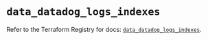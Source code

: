 # `data_datadog_logs_indexes`

Refer to the Terraform Registry for docs: [`data_datadog_logs_indexes`](https://registry.terraform.io/providers/datadog/datadog/3.38.0/docs/data-sources/logs_indexes).
